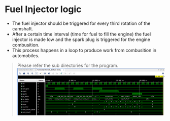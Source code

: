 # Fuel Injector logic
- The fuel injector should be triggered for every third rotation of the camshaft.
- After a certain time interval (time for fuel to fill the engine) the fuel injector is made low and the spark plug is triggered for the engine combusition.
- This process happens in a loop to produce work from combusition in automobiles.

> Please refer the sub directories for the program.
![fuel_inj](https://github.com/deepakravibabu/VHDL/blob/master/Fuel_Injector/Simulation_Waveform/Fuel_injector.png)


